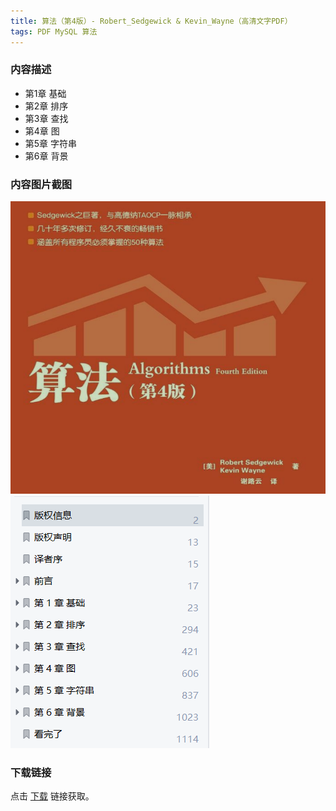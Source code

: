 ```yaml
---
title: 算法（第4版）- Robert_Sedgewick & Kevin_Wayne（高清文字PDF）
tags: PDF MySQL 算法
---
```



### 内容描述

- 第1章 基础
- 第2章 排序
- 第3章 查找
- 第4章 图
- 第5章 字符串
- 第6章 背景


### 内容图片截图

<img class="image image--xl" src="/assets/resource/docs/2018-01-02-res-algorithms-fourth-edition-1.png"/>

<img class="image image--xl" src="/assets/resource/docs/2018-01-02-res-algorithms-fourth-edition-2.png"/>


### 下载链接

点击 [下载](http://www.tupianx.com/p.php?8tp=t1.24535a35b100.pg3) 链接获取。


<br/>



